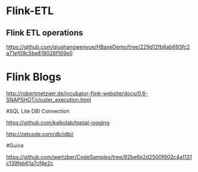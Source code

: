 # Flink-ETL

## Flink ETL operations
https://github.com/qiushangwenyue/HBaseDemo/tree/229d12fb6ab693fc2a71ef09c5be819028f169e0

# Flink Blogs

http://robertmetzger.de/incubator-flink-website/docs/0.6-SNAPSHOT/cluster_execution.html

#SQL Lite DBI Connection

https://github.com/kalkolab/toptal-jogging

http://zetcode.com/db/jdbi/

#Guice

https://github.com/wertzber/CodeSamples/tree/92be6e2d2500f902c4a1131c139feb61a7cf4e2c



